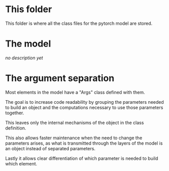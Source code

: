 # This folder
This folder is where all the class files for the pytorch model are stored.

# The model
*no description yet*

# The argument separation
Most elements in the model have a "Args" class defined with them.

The goal is to increase code readability by grouping the parameters needed to build an object and the computations
necessary to use those parameters together.

This leaves only the internal mechanisms of the object in the class definition.

This also allows faster maintenance when the need to change the parameters arises, as what is transmitted through the 
layers of the model is an object instead of separated parameters.

Lastly it allows clear differentiation of which parameter is needed to build which element.
